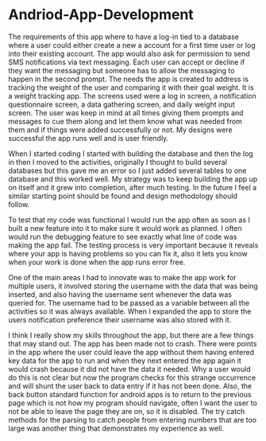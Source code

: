 # Andriod-App-Development

The requirements of this app where to have a log-in tied to a database where a user could either
create a new a account for a first time user or log into their existing account.  The app would also
ask for permission to send SMS notifications via text messaging.  Each user can accept or decline if
they want the messaging but someone has to allow the messaging to happen in the second prompt.  The
needs the app is created to address is tracking the weight of the user and comparing it with their 
goal weight.  It is a weight tracking app.  The screens used were a log in screen, a notification 
questionnaire screen, a data gathering screen, and daily weight input screen.  The user was keep in mind
at all times giving them prompts and messages to cue them along and let them know what was needed from
them and if things were added successfully or not.  My designs were successful the app runs well and is 
user friendly.

When I started coding I started with building the database and then the log in then I moved to the
activities, originally I thought to build several databases but this gave me an error so I just added 
several tables to one database and this worked well.  My strategy was to keep building the app up on 
itself and it grew into completion, after much testing.  In the future I feel a similar starting point
should be found and design methodology should follow.

To test that my code was functional I would run the app often as soon as I built a new feature into
it to make sure it would work as planned.  I often would run the debugging feature to see exactly what 
line of code was making the app fail.  The testing process is very important because it reveals where your
app is having problems so you can fix it, also it lets you know when your work is done when the app runs
error free.

One of the main areas I had to innovate was to make the app work for multiple users, it involved storing
the username with the data that was being inserted, and also having the username sent whenever the data was 
queried for.  The username had to be passed as a variable between all the activities so it was always available.
When I expanded the app to store the users notification preference their username was also stored with it.

I think I really show my skills throughout the app, but there are a few things that may stand out.  The 
app has been made not to crash.  There were points in the app where the user could leave the app without them
having entered key data for the app to run and when they next entered the app again it would crash because it did
not have the data it needed.  Why a user would do this is not clear but now the program checks for this 
strange occurrence and will shunt the user back to data entry  if it has not been done.  Also, the back button
standard function for android apps is to return to the previous page which is not how my program should 
navigate, often I want the user to not be able to leave the page they are on, so it is disabled.  The try
catch methods for the parsing to catch people from entering numbers that are too large was another thing that
demonstrates my experience as well.
